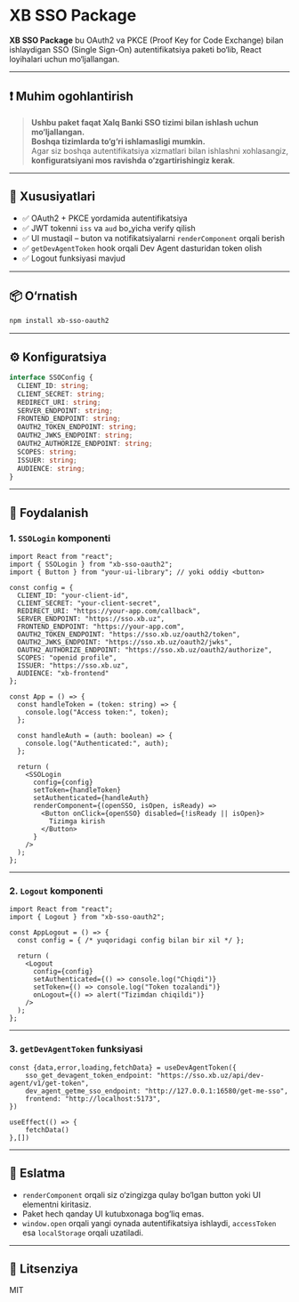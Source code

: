 # XB SSO Package

**XB SSO Package** bu OAuth2 va PKCE (Proof Key for Code Exchange) bilan ishlaydigan SSO (Single Sign-On) autentifikatsiya paketi bo‘lib, React loyihalari uchun mo‘ljallangan.

---

## ❗ Muhim ogohlantirish

> **Ushbu paket faqat Xalq Banki SSO tizimi bilan ishlash uchun mo‘ljallangan.**  
> **Boshqa tizimlarda to‘g‘ri ishlamasligi mumkin.**  
> Agar siz boshqa autentifikatsiya xizmatlari bilan ishlashni xohlasangiz, **konfiguratsiyani mos ravishda o‘zgartirishingiz kerak**.

---

## 🚀 Xususiyatlari

- ✅ OAuth2 + PKCE yordamida autentifikatsiya
- ✅ JWT tokenni `iss` va `aud` bo„yicha verify qilish
- ✅ UI mustaqil – buton va notifikatsiyalarni `renderComponent` orqali berish
- ✅ `getDevAgentToken` hook orqali Dev Agent dasturidan token olish
- ✅ Logout funksiyasi mavjud

---

## 📦 O‘rnatish

```sh
npm install xb-sso-oauth2
```

---

## ⚙️ Konfiguratsiya

```ts
interface SSOConfig {
  CLIENT_ID: string;
  CLIENT_SECRET: string;
  REDIRECT_URI: string;
  SERVER_ENDPOINT: string;
  FRONTEND_ENDPOINT: string;
  OAUTH2_TOKEN_ENDPOINT: string;
  OAUTH2_JWKS_ENDPOINT: string;
  OAUTH2_AUTHORIZE_ENDPOINT: string;
  SCOPES: string;
  ISSUER: string;
  AUDIENCE: string;
}
```

---

## 🧹 Foydalanish

### 1. `SSOLogin` komponenti

```tsx
import React from "react";
import { SSOLogin } from "xb-sso-oauth2";
import { Button } from "your-ui-library"; // yoki oddiy <button>

const config = {
  CLIENT_ID: "your-client-id",
  CLIENT_SECRET: "your-client-secret",
  REDIRECT_URI: "https://your-app.com/callback",
  SERVER_ENDPOINT: "https://sso.xb.uz",
  FRONTEND_ENDPOINT: "https://your-app.com",
  OAUTH2_TOKEN_ENDPOINT: "https://sso.xb.uz/oauth2/token",
  OAUTH2_JWKS_ENDPOINT: "https://sso.xb.uz/oauth2/jwks",
  OAUTH2_AUTHORIZE_ENDPOINT: "https://sso.xb.uz/oauth2/authorize",
  SCOPES: "openid profile",
  ISSUER: "https://sso.xb.uz",
  AUDIENCE: "xb-frontend"
};

const App = () => {
  const handleToken = (token: string) => {
    console.log("Access token:", token);
  };

  const handleAuth = (auth: boolean) => {
    console.log("Authenticated:", auth);
  };

  return (
    <SSOLogin
      config={config}
      setToken={handleToken}
      setAuthenticated={handleAuth}
      renderComponent={(openSSO, isOpen, isReady) =>
        <Button onClick={openSSO} disabled={!isReady || isOpen}>
          Tizimga kirish
        </Button>
      }
    />
  );
};
```

---

### 2. `Logout` komponenti

```tsx
import React from "react";
import { Logout } from "xb-sso-oauth2";

const AppLogout = () => {
  const config = { /* yuqoridagi config bilan bir xil */ };

  return (
    <Logout
      config={config}
      setAuthenticated={() => console.log("Chiqdi")}
      setToken={() => console.log("Token tozalandi")}
      onLogout={() => alert("Tizimdan chiqildi")}
    />
  );
};
```

---

### 3. `getDevAgentToken` funksiyasi

```tsx
const {data,error,loading,fetchData} = useDevAgentToken({
    sso_get_devagent_token_endpoint: "https://sso.xb.uz/api/dev-agent/v1/get-token",
    dev_agent_getme_sso_endpoint: "http://127.0.0.1:16580/get-me-sso",
    frontend: "http://localhost:5173",
})

useEffect(() => {
    fetchData()
},[])
```

---

## 🧐 Eslatma

- `renderComponent` orqali siz o‘zingizga qulay bo‘lgan button yoki UI elementni kiritasiz.
- Paket hech qanday UI kutubxonaga bog‘liq emas.
- `window.open` orqali yangi oynada autentifikatsiya ishlaydi, `accessToken` esa `localStorage` orqali uzatiladi.

---

## 📄 Litsenziya

MIT


